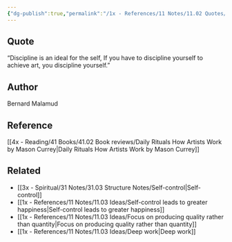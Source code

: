 ```yaml
---
{"dg-publish":true,"permalink":"/1x - References/11 Notes/11.02 Quotes/If you have to discipline yourself to achieve art you discipline yourself - Bernard Malamud/","title":"If you have to discipline yourself to achieve art you discipline yourself - Bernard Malamud","created":"2023-05-05T21:58:25.000+03:00","updated":"2024-02-14T20:18:42.466+03:00"}
---
```



## Quote
“Discipline is an ideal for the self, If you have to discipline yourself to achieve art, you discipline yourself.”

## Author
Bernard Malamud

## Reference
[[4x - Reading/41 Books/41.02 Book reviews/Daily Rituals How Artists Work by Mason Currey\|Daily Rituals How Artists Work by Mason Currey]]

## Related
- [[3x - Spiritual/31 Notes/31.03 Structure Notes/Self-control\|Self-control]]
- [[1x - References/11 Notes/11.03 Ideas/Self-control leads to greater happiness\|Self-control leads to greater happiness]]
- [[1x - References/11 Notes/11.03 Ideas/Focus on producing quality rather than quantity\|Focus on producing quality rather than quantity]]
- [[1x - References/11 Notes/11.03 Ideas/Deep work\|Deep work]]
